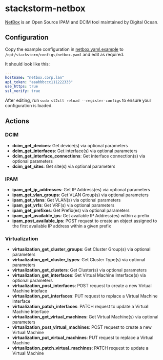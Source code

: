 # stackstorm-netbox

[NetBox](https://github.com/digitalocean/netbox) is an Open Source IPAM and DCIM tool
maintained by Digital Ocean.

## Configuration

Copy the example configuration in [netbox.yaml.example](./netbox.yaml.example)
to `/opt/stackstorm/configs/netbox.yaml` and edit as required.

It should look like this:

```yaml
---
hostname: "netbox.corp.lan"
api_token: "aaabbbccc111222333"
use_https: true
ssl_verify: true
```

After editing, run `sudo st2ctl reload --register-configs` to ensure your configuration
is loaded.

## Actions

### DCIM
- **dcim\_get\_devices**: Get device(s) via optional parameters
- **dcim\_get\_interfaces**: Get interface(s) via optional parameters
- **dcim\_get\_interface_connections**: Get interface connection(s) via optional parameters
- **dcim\_get\_sites**: Get site(s) via optional parameters

### IPAM
- **ipam\_get\_ip\_addresses**: Get IP Address(es) via optional parameters
- **ipam\_get\_vlan\_groups**: Get VLAN Group(s) via optional parameters
- **ipam\_get\_vlans**: Get VLAN(s) via optional parameters
- **ipam\_get\_vrfs**: Get VRF(s) via optional parameters
- **ipam\_get\_prefixes**: Get Prefix(es) via optional parameters
- **ipam\_get\_available_ips**: Get available IP Address(es) within a prefix
- **ipam\_post\_available_ips**: POST request to create an object assigned to the first available IP address within a given prefix

### Virtualization
- **virtualization\_get\_cluster\_groups**: Get Cluster Group(s) via optional parameters
- **virtualization\_get\_cluster\_types**: Get Cluster Type(s) via optional parameters
- **virtualization\_get\_clusters**: Get Cluster(s) via optional parameters
- **virtualization\_get\_interfaces**: Get Virtual Machine Interface(s) via optional parameters
- **virtualization\_post\_interfaces**: POST request to create a new Virtual Machine Inteface
- **virtualization\_put\_interfaces**: PUT request to replace a Virtual Machine Interface
- **virtualization\_patch\_interfaces**: PATCH request to update a Virtual Machine Interface
- **virtualization\_get\_virtual_machines**: Get Virtual Machine(s) via optional parameters
- **virtualization\_post\_virtual_machines**: POST request to create a new Virtual Machine
- **virtualization\_put\_virtual_machines**: PUT request to replace a Virtual Machine
- **virtualization\_patch\_virtual_machines**: PATCH request to update a Virtual Machine
